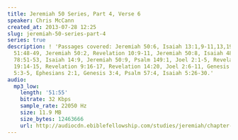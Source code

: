 ```yaml
---
title: Jeremiah 50 Series, Part 4, Verse 6
speaker: Chris McCann
created_at: 2013-07-28 12:25
slug: jeremiah-50-series-part-4
series: true
description: ! 'Passages covered: Jeremiah 50:6, Isaiah 13:1,9-11,13,19, Jeremiah
  51:48-49, Jeremiah 50:2, Revelation 10:9-11, Jeremiah 50:8, Isaiah 48:20-21, Psalm
  78:51-53, Isaiah 14:9, Jeremiah 50:9, Psalm 149:1, Joel 2:1-5, Revelation 9:7, Revelation
  19:14-15, Revelation 9:16-17, Revelation 14:20, Joel 2:6-11, Genesis 3:3-7, Genesis
  5:3-5, Ephesians 2:1, Genesis 3:4, Psalm 57:4, Isaiah 5:26-30.'
audio:
  mp3_low:
    length: '51:55'
    bitrate: 32 Kbps
    sample_rate: 22050 Hz
    size: 11.9 MB
    size_bytes: 12463666
    url: http://audiocdn.ebiblefellowship.com/studies/jeremiah/chapter-50/2013.07.28_McCann_-_Jeremiah_50_Series_Part_4.mp3
---
```

